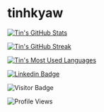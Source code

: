 # tinhkyaw

[![Tin's GitHub Stats](https://github-readme-stats.vercel.app/api?username=tinhkyaw&show_icons=true&theme=solarized-dark)](https://github.com/tinhkyaw)

[![Tin's GitHub Streak](https://github-readme-streak-stats.herokuapp.com/?user=tinhkyaw&theme=solarized-dark)](https://github.com/tinhkyaw)

[![Tin's Most Used Languages](https://github-readme-stats.vercel.app/api/top-langs/?username=tinhkyaw&layout=compact&theme=solarized-dark)](https://github.com/tinhkyaw)

[![Linkedin Badge](https://img.shields.io/badge/-tinhkyaw-blue?style=for-the-badge&logo=Linkedin&logoColor=white&link=https://www.linkedin.com/in/tinhkyaw/)](https://www.linkedin.com/in/tinhkyaw/)

![Visitor Badge](https://visitor-badge.laobi.icu/badge?page_id=tinhkyaw.tinhkyaw&style=for-the-badge)

![Profile Views](https://komarev.com/ghpvc/?username=antonkomarev&style=for-the-badge)

